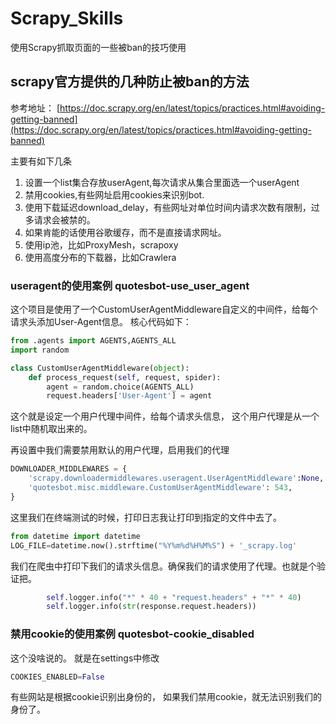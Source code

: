 # Scrapy_Skills
使用Scrapy抓取页面的一些被ban的技巧使用

## scrapy官方提供的几种防止被ban的方法
参考地址： [https://doc.scrapy.org/en/latest/topics/practices.html#avoiding-getting-banned](https://doc.scrapy.org/en/latest/topics/practices.html#avoiding-getting-banned)

主要有如下几条

1.  设置一个list集合存放userAgent,每次请求从集合里面选一个userAgent
2.  禁用cookies,有些网址启用cookies来识别bot.
3.  使用下载延迟download_delay，有些网址对单位时间内请求次数有限制，过多请求会被禁的。
4.  如果肯能的话使用谷歌缓存，而不是直接请求网址。
5.  使用ip池，比如ProxyMesh，scrapoxy
6.  使用高度分布的下载器，比如Crawlera


### useragent的使用案例 quotesbot-use_user_agent
这个项目是使用了一个CustomUserAgentMiddleware自定义的中间件，给每个请求头添加User-Agent信息。 核心代码如下：
```python
from .agents import AGENTS,AGENTS_ALL
import random

class CustomUserAgentMiddleware(object):
    def process_request(self, request, spider):
        agent = random.choice(AGENTS_ALL)
        request.headers['User-Agent'] = agent
```
这个就是设定一个用户代理中间件，给每个请求头信息， 这个用户代理是从一个list中随机取出来的。

再设置中我们需要禁用默认的用户代理，启用我们的代理
```python
DOWNLOADER_MIDDLEWARES = {
    'scrapy.downloadermiddlewares.useragent.UserAgentMiddleware':None,
    'quotesbot.misc.middleware.CustomUserAgentMiddleware': 543,
}
```
这里我们在终端测试的时候，打印日志我让打印到指定的文件中去了。
```python
from datetime import datetime
LOG_FILE=datetime.now().strftime("%Y%m%d%H%M%S") + '_scrapy.log'
```
我们在爬虫中打印下我们的请求头信息。确保我们的请求使用了代理。也就是个验证把。
```python
        self.logger.info("*" * 40 + "request.headers" + "*" * 40)
        self.logger.info(str(response.request.headers))
```

### 禁用cookie的使用案例 quotesbot-cookie_disabled

这个没啥说的。 就是在settings中修改
```python
COOKIES_ENABLED=False
```
有些网站是根据cookie识别出身份的， 如果我们禁用cookie，就无法识别我们的身份了。 

